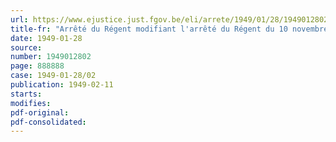 ```yaml
---
url: https://www.ejustice.just.fgov.be/eli/arrete/1949/01/28/1949012802/justel
title-fr: "Arrêté du Régent modifiant l'arrêté du Régent du 10 novembre 1948 relatif au retrait d'une allocation compensatoire à certaines catégories de personnes"
date: 1949-01-28
source:
number: 1949012802
page: 888888
case: 1949-01-28/02
publication: 1949-02-11
starts:
modifies:
pdf-original:
pdf-consolidated:
---
```


